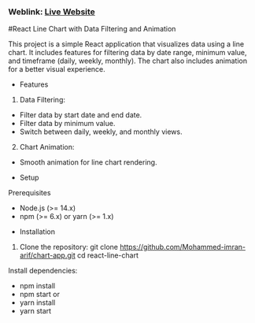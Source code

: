 ### Weblink: [Live Website](https://arifnxttrendz.ccbp.tech/)

#React Line Chart with Data Filtering and Animation

This project is a simple React application that visualizes data using a line chart. It includes features for filtering data by date range, minimum value, and timeframe (daily, weekly, monthly). The chart also includes animation for a better visual experience.

* Features

1. Data Filtering:
  - Filter data by start date and end date.
  - Filter data by minimum value.
  - Switch between daily, weekly, and monthly views.

2. Chart Animation:
  - Smooth animation for line chart rendering.

* Setup

Prerequisites
- Node.js (>= 14.x)
- npm (>= 6.x) or yarn (>= 1.x)

* Installation

1. Clone the repository:
   git clone https://github.com/Mohammed-imran-arif/chart-app.git
   cd react-line-chart

Install dependencies:
- npm install
- npm start
     or
- yarn install
- yarn start
   

   
